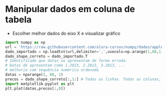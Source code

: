 # Manipular dados em coluna de tabela
- Escolher melhor dados do eixo X e visualizar gráfico
```python
import numpy as np
url = 'https://raw.githubusercontent.com/alura-cursos/numpy/dados/apples_ts.csv'
dado_importado = np.loadtxt(url,delimiter=',',usecols=np.arange(1,88,1))
dado_shape_correto = dado_importado.T
# Identificado que datas se apresentam de forma errada.
# Datas de apresentam como 1.2013, 2.2013, 3.2013, ...
# melhoria com sequência numérica ordenada
datas = nparange(1, 88, 1)
precos = dado_shape_correto[:,1:] # Todas as linhas. Todas as colunas, com excessão da primeira coluna de datas.
import matplotlib.pyplot as plt
plt.plot(datas,precos[:,0])  
``` 